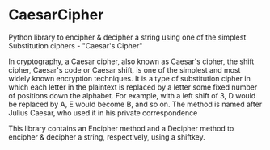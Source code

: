 # CaesarCipher
Python library to encipher &amp; decipher a string using one of the simplest Substitution ciphers - "Caesar's Cipher"

In cryptography, a Caesar cipher, also known as Caesar's cipher, the shift cipher, Caesar's code or Caesar shift, is one of the simplest and most widely known encryption techniques. It is a type of substitution cipher in which each letter in the plaintext is replaced by a letter some fixed number of positions down the alphabet. For example, with a left shift of 3, D would be replaced by A, E would become B, and so on. The method is named after Julius Caesar, who used it in his private correspondence

This library contains an Encipher method and a Decipher method to encipher & decipher a string, respectively, using a shiftkey.
